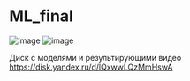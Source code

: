 # ML_final
![image](https://github.com/user-attachments/assets/11e2726b-d5db-43ed-9161-8149d19c9c97)
![image](https://github.com/user-attachments/assets/39830016-d20d-463e-ae69-5a454f2a728f)

Диск с моделями и результирующими видео https://disk.yandex.ru/d/lQxwwLQzMmHswA
